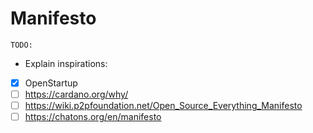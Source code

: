 # Manifesto

`TODO:`
* Explain inspirations:
- [x] OpenStartup
- [ ] https://cardano.org/why/
- [ ] https://wiki.p2pfoundation.net/Open_Source_Everything_Manifesto
- [ ] https://chatons.org/en/manifesto
